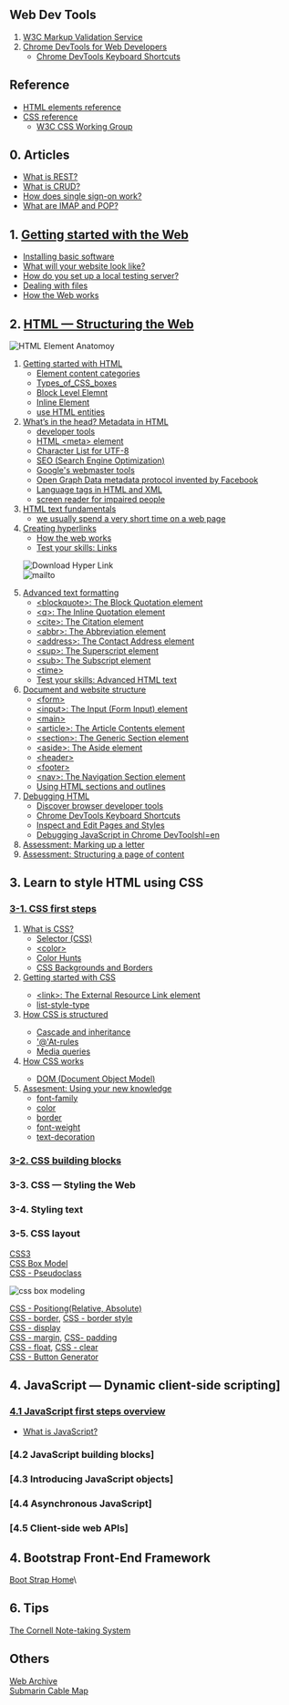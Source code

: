 ## Web Dev Tools
  <ol>
    <li><a href="https://validator.w3.org/">W3C Markup Validation Service</a></li>
    <li><a href="https://developers.google.com/web/tools/chrome-devtools/">Chrome DevTools for Web Developers</a>
      <ul>
        <li><a href="https://developers.google.com/web/tools/chrome-devtools/">Chrome DevTools Keyboard Shortcuts</a></li>
      </ul>
    </li>
  </ol>

## Reference
  <ul>
    <li><a href="https://developer.mozilla.org/en-US/docs/Web/HTML/Element">HTML elements reference</a></li>
    <li><a href="https://developer.mozilla.org/en-US/docs/Web/CSS/Reference">CSS reference</a>
      <ul>
        <li><a href="https://www.w3.org/Style/CSS/">W3C CSS Working Group</a></li>
      </ul>
    </li>
  </ul>
  
## 0. Articles
<ul>
  <li><a href="https://www.codecademy.com/articles/what-is-rest">What is REST?</a></li>
  <li><a href="https://www.codecademy.com/articles/what-is-crud">What is CRUD?</a></li>
  <li><a href="https://www.onelogin.com/learn/how-single-sign-on-works">How does single sign-on work?</a></li>
  <li><a href="https://support.office.com/en-us/article/what-are-imap-and-pop-ca2c5799-49f9-4079-aefe-ddca85d5b1c9?fromAR=1&omkt=en-US&ui=en-US&rs=en-US&ad=US">What are IMAP and POP?</a></li>
</ul>

## 1. [Getting started with the Web](https://developer.mozilla.org/en-US/docs/Learn/Getting_started_with_the_web)
<ul>
  <li><a href="https://developer.mozilla.org/en-US/docs/Learn/Getting_started_with_the_web/Installing_basic_software">Installing basic software</a></li>
  <li><a href="https://developer.mozilla.org/en-US/docs/Learn/Getting_started_with_the_web/What_will_your_website_look_like">What will your website look like?</a></li>
  <li><a href="https://developer.mozilla.org/en-US/docs/Learn/Common_questions/set_up_a_local_testing_server">How do you set up a local testing server?</a></li>
  <li><a href="https://developer.mozilla.org/en-US/docs/Learn/Getting_started_with_the_web/Dealing_with_files">Dealing with files</a></li>
  <li><a href="https://developer.mozilla.org/en-US/docs/Learn/Getting_started_with_the_web/How_the_Web_works">How the Web works</a></li>
</ul>

## 2. [HTML — Structuring the Web](https://developer.mozilla.org/en-US/docs/Learn/HTML)

![HTML Element Anatomoy](https://github.com/Blackdog-Programmer/WebDevelopment/blob/master/reference/HTML/html_element_anatomy.png)

<ol>
  <li><a href="https://developer.mozilla.org/en-US/docs/Learn/HTML/Introduction_to_HTML/Getting_started">Getting started with HTML</a>
    <ul>
      <li><a href="https://html.spec.whatwg.org/multipage/indices.html#element-content-categories">Element content categories</a></li>
      <li><a href="https://developer.mozilla.org/en-US/docs/Learn/CSS/Introduction_to_CSS/Box_model#Types_of_CSS_boxes">Types_of_CSS_boxes</a></li>
      <li><a href="https://developer.mozilla.org/en-US/docs/Web/HTML/Block-level_elements">Block Level Elemnt</a></li>
      <li><a href="https://developer.mozilla.org/en-US/docs/Web/HTML/Inline_elements">Inline Element</a></li>
      <li><a href="https://developer.mozilla.org/en-US/docs/Learn/HTML/Introduction_to_HTML/Getting_started#Entity_references_Including_special_characters_in_HTML">use HTML entities</a></li>
    </ul>
  </li>
  
  <li><a href="https://developer.mozilla.org/en-US/docs/Learn/HTML/Introduction_to_HTML/The_head_metadata_in_HTML">What’s in the head? Metadata in HTML</a>
    <ul>
      <li><a href="https://developer.mozilla.org/en-US/docs/Learn/Common_questions/What_are_browser_developer_tools">developer tools</a></li>
      <li><a href="https://developer.mozilla.org/en-US/docs/Web/HTML/Element/meta">HTML &lt;meta&gt; element</a></li>
      <li><a href="https://www.fileformat.info/info/charset/UTF-8/list.htm">Character List for UTF-8</a></li>
      <li><a href="https://developer.mozilla.org/en-US/docs/Glossary/SEO">SEO (Search Engine Optimization)</a></li>
      <li><a href="https://search.google.com/search-console/welcome?hl=en&utm_source=wmx&utm_medium=deprecation-pane&utm_content=home">Google's webmaster tools</a></li>
      <li><a href="https://developer.mozilla.org/en-US/docs/Learn/HTML/Introduction_to_HTML/The_head_metadata_in_HTML">Open Graph Data metadata protocol invented by Facebook</a></li>
      <li><a href="https://www.w3.org/International/articles/language-tags/">Language tags in HTML and XML</a></li>
      <li><a href="https://en.wikipedia.org/wiki/Screen_reader">screen reader for impaired people</a></li>
    </ul>
  </li>
  
  <li><a href="https://developer.mozilla.org/en-US/docs/Learn/HTML/Introduction_to_HTML/HTML_text_fundamentals" target="_blank">HTML text fundamentals</a>
    <ul>
      <li><a href="https://www.nngroup.com/articles/how-long-do-users-stay-on-web-pages/">we usually spend a very short time on a web page</a></li>
    </ul>
  </li>
  
  <li><a href="https://developer.mozilla.org/en-US/docs/Learn/HTML/Introduction_to_HTML/Creating_hyperlinks" target="_blank">Creating hyperlinks</a>
    <ul>
      <li><a href="https://developer.mozilla.org/en-US/docs/Learn/Getting_started_with_the_web/How_the_Web_works">How the web works</a></li>
      <li><a href="https://developer.mozilla.org/en-US/docs/Learn/HTML/Introduction_to_HTML/Test_your_skills:_Links">Test your skills: Links</a></li>
    </ul>
  
![Download Hyper Link](https://github.com/Blackdog-Programmer/WebDevelopment/blob/master/reference/HTML/download_hyperlink.png)\
![mailto](https://github.com/Blackdog-Programmer/WebDevelopment/blob/master/reference/HTML/mailto.png)

  </li>
  
  <li><a href="https://developer.mozilla.org/en-US/docs/Learn/HTML/Introduction_to_HTML/Advanced_text_formatting" target="_blank">Advanced text formatting</a>
      <ul>
        <li><a href="https://developer.mozilla.org/en-US/docs/Web/HTML/Element/blockquote">&ltblockquote&gt: The Block Quotation element</a></li>
        <li><a href="https://developer.mozilla.org/en-US/docs/Web/HTML/Element/q">&lt;q&gt;: The Inline Quotation element</a></li>
        <li><a href="https://developer.mozilla.org/en-US/docs/Web/HTML/Element/cite">&lt;cite&gt;: The Citation element</a></li>
        <li><a href="https://developer.mozilla.org/en-US/docs/Web/HTML/Element/abbr">&lt;abbr&gt;: The Abbreviation element</a></li>
        <li><a href="https://developer.mozilla.org/en-US/docs/Web/HTML/Element/address">&lt;address&gt;: The Contact Address element</a></li>
        <li><a href="https://developer.mozilla.org/en-US/docs/Web/HTML/Element/sup">&lt;sup&gt;: The Superscript element</a></li>
        <li><a href="https://developer.mozilla.org/en-US/docs/Web/HTML/Element/sub">&lt;sub&gt;: The Subscript element</a></li>
        <li><a href="https://developer.mozilla.org/en-US/docs/Web/HTML/Element/time">&lt;time&gt;</a></li>
        <li><a href="https://developer.mozilla.org/en-US/docs/Learn/HTML/Introduction_to_HTML/Test_your_skills:_Advanced_HTML_text">Test your skills: Advanced HTML text</a></li>
      </ul>
  </li>
  
  <li><a href="https://developer.mozilla.org/en-US/docs/Learn/HTML/Introduction_to_HTML/Document_and_website_structure">Document and website structure</a>
      <ul>
        <li><a href="https://developer.mozilla.org/en-US/docs/Web/HTML/Element/form">&lt;form&gt;</a></li>
        <li><a href="https://developer.mozilla.org/en-US/docs/Web/HTML/Element/input">&lt;input&gt;: The Input (Form Input) element</a></li>
        <li><a href="https://developer.mozilla.org/en-US/docs/Web/HTML/Element/main">&lt;main&gt;</a></li>
        <li><a href="https://developer.mozilla.org/en-US/docs/Web/HTML/Element/article">&lt;article&gt;: The Article Contents element</a></li>
        <li><a href="https://developer.mozilla.org/en-US/docs/Web/HTML/Element/section">&lt;section&gt;: The Generic Section element</a></li>
        <li><a href="https://developer.mozilla.org/en-US/docs/Web/HTML/Element/aside">&lt;aside&gt;: The Aside element</a></li>
        <li><a href="https://developer.mozilla.org/en-US/docs/Web/HTML/Element/header">&lt;header&gt;</a></li>
        <li><a href="https://developer.mozilla.org/en-US/docs/Web/HTML/Element/footer">&lt;footer&gt;</a></li>
        <li><a href="https://developer.mozilla.org/en-US/docs/Web/HTML/Element/nav">&lt;nav&gt;: The Navigation Section element</a></li>
        <li><a href="https://developer.mozilla.org/en-US/docs/Web/Guide/HTML/Using_HTML_sections_and_outlines">Using HTML sections and outlines</a></li>
      </ul>
  </li>
  
  <li><a href="https://developer.mozilla.org/en-US/docs/Learn/HTML/Introduction_to_HTML/Debugging_HTML">Debugging HTML</a>
    <ul>
      <li><a href="https://developer.mozilla.org/en-US/docs/Learn/HTML/Introduction_to_HTML/Debugging_HTML">Discover browser developer tools</a></li>
      <li><a href="https://developers.google.com/web/tools/chrome-devtools/shortcuts">Chrome DevTools Keyboard Shortcuts</a></li>
      <li><a href="https://developers.google.com/web/tools/chrome-devtools/inspect-styles?utm_campaign=2016q3&utm_medium=redirect&utm_source=dcc&hl=en">Inspect and Edit Pages and Styles</a></li>
      <li><a href="https://developers.google.com/web/tools/chrome-devtools/javascript/?">Debugging JavaScript in Chrome DevToolshl=en</a></li>
    </ul>
  </li>
  
  <li><a href="https://developer.mozilla.org/en-US/docs/Learn/HTML/Introduction_to_HTML/Marking_up_a_letter">Assessment: Marking up a letter</a></li>
  
  <li><a href="https://developer.mozilla.org/en-US/docs/Learn/HTML/Introduction_to_HTML/Structuring_a_page_of_content">Assessment: Structuring a page of content</a></li>
</ol>

## 3. Learn to style HTML using CSS
### [3-1. CSS first steps](https://developer.mozilla.org/en-US/docs/Learn/CSS/First_steps)
  <ol>
    <li><a href="https://developer.mozilla.org/en-US/docs/Learn/CSS/First_steps/What_is_CSS">What is CSS?</a>
      <ul>
        <li><a href="https://developer.mozilla.org/en-US/docs/Learn/CSS/Building_blocks/Selectors">Selector (CSS)</a></li>
        <li><a href="https://developer.mozilla.org/en-US/docs/Web/CSS/color_value">&lt;color&gt;</a></li>
        <li><a href="https://colorhunt.co/">Color Hunts</a></li>
        <li><a href="https://developer.mozilla.org/en-US/docs/Web/CSS/CSS_Backgrounds_and_Borders">CSS Backgrounds and Borders</a></li>
      </ul>
    <li><a href="https://developer.mozilla.org/en-US/docs/Learn/CSS/First_steps/Getting_started">Getting started with CSS</a></li>
      <ul>
        <li><a href="https://developer.mozilla.org/en-US/docs/Web/HTML/Element/link">&lt;link&gt;: The External Resource Link element</a></li>
        <li><a href="https://developer.mozilla.org/en-US/docs/Web/CSS/list-style-type">list-style-type</a></li>
      </ul>
    </li>
    <li><a href="https://developer.mozilla.org/en-US/docs/Learn/CSS/First_steps/How_CSS_is_structured">How CSS is structured</a></li>
      <ul>
        <li><a href="https://developer.mozilla.org/en-US/docs/Learn/CSS/Building_blocks/Cascade_and_inheritance">Cascade and inheritance</a></li>
        <li><a href="https://developer.mozilla.org/en-US/docs/Web/CSS/At-rule">'@'At-rules</a></li>
        <li><a href="https://developer.mozilla.org/en-US/docs/Web/CSS/Media_Queries">Media queries</a></li>
      </ul>
    <li><a href="https://developer.mozilla.org/en-US/docs/Learn/CSS/First_steps/How_CSS_works">How CSS works</a></li>
      <ul>
        <li><a href="https://developer.mozilla.org/en-US/docs/Glossary/DOM">DOM (Document Object Model)</a></li>
      </ul>
    <li><a href="https://developer.mozilla.org/en-US/docs/Learn/CSS/First_steps/Using_your_new_knowledge">Assesment: Using your new knowledge</a>
      <ul>
        <li><a href="https://developer.mozilla.org/en-US/docs/Web/CSS/font-family">font-family</a></li>
        <li><a href="https://developer.mozilla.org/en-US/docs/Web/CSS/color">color</a></li>
        <li><a href="https://developer.mozilla.org/en-US/docs/Web/CSS/border">border</a></li>
        <li><a href="https://developer.mozilla.org/en-US/docs/Web/CSS/font-weight">font-weight</a></li>
        <li><a href="https://developer.mozilla.org/en-US/docs/Web/CSS/text-decoration">text-decoration</a></li>
      </ul>
    </li>
  </ol>

### [3-2. CSS building blocks](https://developer.mozilla.org/en-US/docs/Learn/CSS/Building_blocks)

### 3-3. CSS — Styling the Web

### 3-4. Styling text

### 3-5. CSS layout


[CSS3](https://developer.mozilla.org/en-US/docs/Archive/CSS3)\
[CSS Box Model](https://developer.mozilla.org/en-US/docs/Web/CSS/CSS_Box_Model/Introduction_to_the_CSS_box_model)\
[CSS - Pseudoclass](https://developer.mozilla.org/en-US/docs/Web/CSS/Pseudo-classes)

![css box modeling](https://github.com/Blackdog-Programmer/WebDevelopment/blob/master/reference/CSS/css-box-model.png)

[CSS - Positiong(Relative, Absolute)](https://developer.mozilla.org/en-US/docs/Web/CSS/position)\
[CSS - border](https://developer.mozilla.org/en-US/docs/Web/CSS/border), [CSS - border style](https://developer.mozilla.org/en-US/docs/Web/CSS/border-style)\
[CSS - display](https://developer.mozilla.org/en-US/docs/Web/CSS/display)\
[CSS - margin](https://developer.mozilla.org/en-US/docs/Web/CSS/margin), [CSS- padding](https://developer.mozilla.org/en-US/docs/Web/CSS/padding)\
[CSS - float](https://developer.mozilla.org/en-US/docs/Web/CSS/float), [CSS - clear](https://developer.mozilla.org/en-US/docs/Web/CSS/clear)\
[CSS - Button Generator](https://www.bestcssbuttongenerator.com/)

## 4. JavaScript — Dynamic client-side scripting]
### [4.1 JavaScript first steps overview](https://developer.mozilla.org/en-US/docs/Learn/JavaScript/First_steps)
<ul>
  <li><a href="https://developer.mozilla.org/en-US/docs/Learn/JavaScript/First_steps/What_is_JavaScript">What is JavaScript?</a></li>
</ul>

### [4.2 JavaScript building blocks]

### [4.3 Introducing JavaScript objects]

### [4.4 Asynchronous JavaScript]

### [4.5 Client-side web APIs]

## 4. Bootstrap Front-End Framework
[Boot Strap Home](https://getbootstrap.com/)\


## 6. Tips
[The Cornell Note-taking System](http://lsc.cornell.edu/study-skills/cornell-note-taking-system/)

## Others
[Web Archive](http://web.archive.org/)\
[Submarin Cable Map](https://www.submarinecablemap.com/)
